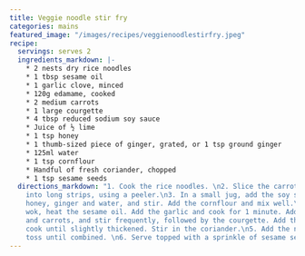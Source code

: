 ```yaml
---
title: Veggie noodle stir fry
categories: mains
featured_image: "/images/recipes/veggienoodlestirfry.jpeg"
recipe:
  servings: serves 2
  ingredients_markdown: |-
    * 2 nests dry rice noodles
    * 1 tbsp sesame oil
    * 1 garlic clove, minced
    * 120g edamame, cooked
    * 2 medium carrots
    * 1 large courgette
    * 4 tbsp reduced sodium soy sauce
    * Juice of ½ lime
    * 1 tsp honey
    * 1 thumb-sized piece of ginger, grated, or 1 tsp ground ginger
    * 125ml water
    * 1 tsp cornflour
    * Handful of fresh coriander, chopped
    * 1 tsp sesame seeds
  directions_markdown: "1. Cook the rice noodles. \n2. Slice the carrot and courgette
    into long strips, using a peeler.\n3. In a small jug, add the soy sauce, lime,
    honey, ginger and water, and stir. Add the cornflour and mix well.\n4. In a large
    wok, heat the sesame oil. Add the garlic and cook for 1 minute. Add the edamame
    and carrots, and stir frequently, followed by the courgette. Add the sauce and
    cook until slightly thickened. Stir in the coriander.\n5. Add the noodles and
    toss until combined. \n6. Serve topped with a sprinkle of sesame seeds."
---
```

